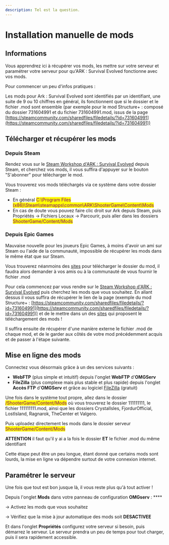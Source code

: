 ```yaml
---
description: Tel est la question.
---
```


# Installation manuelle de mods

## Informations

Vous apprendrez ici à récupérer vos mods, les mettre sur votre serveur et paramétrer votre serveur pour qu'ARK : Survival Evolved fonctionne avec vos mods.

Pour commencer un peu d'infos pratiques :

Les mods pour Ark : Survival Evolved sont identifiés par un identifiant, une suite de 9 ou 10 chiffres en général, ils fonctionnent que si le dossier et le fichier .mod sont ensemble (par exemple pour le mod Structure+ : composé du dossier 731604991 et du fichier 731604991.mod, issus de la page [https://steamcommunity.com/sharedfiles/filedetails/?id=731604991](https://steamcommunity.com/sharedfiles/filedetails/?id=731604991))



## Télécharger et récupérer les mods

### Depuis Steam

Rendez vous sur le [Steam Workshop d'ARK : Survival Evolved](https://steamcommunity.com/app/346110/workshop/) depuis Steam, et cherchez vos mods, il vous suffira d'appuyer sur le bouton "S'abonner" pour télécharger le mod.

Vous trouverez vos mods téléchargés via ce système dans votre dossier Steam :&#x20;

* En général <mark style="color:purple;">C:\Program Files (x86)\Steam\steamapps\common\ARK\ShooterGame\Content\Mods</mark>&#x20;
* En cas de doute vous pouvez faire clic droit sur Ark depuis Steam, puis Propriétés -> Fichiers Locaux -> Parcourir, puis aller dans les dossiers <mark style="color:purple;">ShooterGame/Content/Mods</mark>&#x20;

### Depuis Epic Games

Mauvaise nouvelle pour les joueurs Epic Games, à moins d'avoir un ami sur Steam ou l'aide de la communauté, impossible de récupérer les mods dans le même état que sur Steam.

Vous trouverez néanmoins des [sites](http://steamworkshop.download/) pour télécharger le dossier du mod, il faudra alors demander à vos amis ou à la communauté de vous fournir le fichier .mod

Pour cela commencez par vous rendre sur le [Steam Workshop d'ARK : Survival Evolved](https://steamcommunity.com/app/346110/workshop/) puis cherchez les mods que vous souhaitez. En allant dessus il vous suffira de récupérer le lien de la page (exemple du mod Structure+ : [https://steamcommunity.com/sharedfiles/filedetails/?id=731604991](https://steamcommunity.com/sharedfiles/filedetails/?id=731604991)) et de le mettre dans un des [sites](http://steamworkshop.download/) qui proposent le téléchargement des mods !

Il suffira ensuite de récupérer d'une manière externe le fichier .mod de chaque mod, et de le garder aux côtés de votre mod précédemment acquis et de passer à l'étape suivante.



## Mise en ligne des mods

Connectez vous désormais grâce à un des services suivants :&#x20;

* **WebFTP** (plus simple et intuitif) depuis l'onglet **WebFTP** d'**OMGServ**&#x20;
* **FileZilla** (plus complexe mais plus stable et plus rapide) depuis l'onglet **Accès FTP** d'**OMGServ** et grâce au logiciel [FileZilla](https://filezilla-project.org/download.php?type=client) (gratuit)&#x20;

Une fois dans le système tout propre, allez dans le dossier <mark style="color:purple;">/ShooterGame/Content/Mods</mark> où vous trouverez le dossier 111111111, le fichier 111111111.mod, ainsi que les dossiers CrystalIsles, FjordurOfficial, LostIsland, Ragnarok, TheCenter et Valgero.&#x20;

Puis uploadez directement les mods dans le dossier serveur <mark style="color:purple;">ShooterGame/Content/Mods</mark>&#x20;

**ATTENTION** il faut qu'il y ai a la fois le dossier **ET** le fichier .mod du même identifiant&#x20;

Cette étape peut être un peu longue, étant donné que certains mods sont lourds, la mise en ligne va dépendre surtout de votre connexion internet.&#x20;

##

## Paramétrer le serveur

Une fois que tout est bon jusque là, il vous reste plus qu'à tout activer !

Depuis l'onglet **Mods** dans votre panneau de configuration **OMGserv** : ****&#x20;

\-> Activez les mods que vous souhaitez

\-> Vérifiez que la mise à jour automatique des mods soit **DESACTIVEE**

Et dans l'onglet **Propriétés** configurez votre serveur si besoin, puis démarrez le serveur. Le serveur prendra un peu de temps pour tout charger, puis il sera rapidement accessible.
